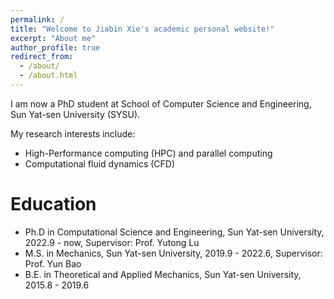 ```yaml
---
permalink: /
title: "Welcome to Jiabin Xie's academic personal website!"
excerpt: "About me"
author_profile: true
redirect_from: 
  - /about/
  - /about.html
---
```


I am now a PhD student at School of Computer Science and Engineering, Sun Yat-sen University (SYSU). 

My research interests include:
- High-Performance computing (HPC) and parallel computing
- Computational fluid dynamics (CFD)

Education
======
* Ph.D in Computational Science and Engineering, Sun Yat-sen University, 2022.9 - now, Supervisor: Prof. Yutong Lu
* M.S. in Mechanics, Sun Yat-sen University, 2019.9 - 2022.6, Supervisor: Prof. Yun Bao
* B.E. in Theoretical and Applied Mechanics, Sun Yat-sen University, 2015.8 - 2019.6

